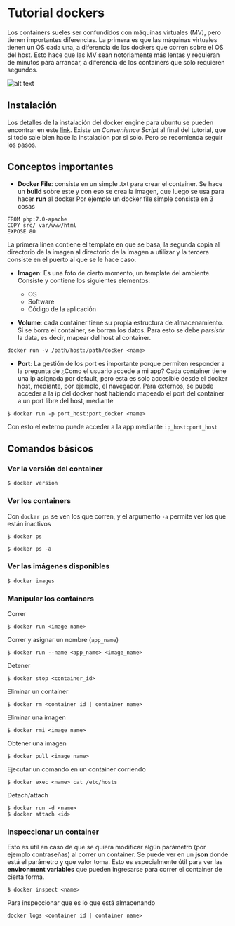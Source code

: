 # Tutorial dockers
Los containers sueles ser confundidos con máquinas virtuales (MV), pero tienen importantes diferencias.
La primera es que las máquinas virtuales tienen un OS cada una, a diferencia de los dockers que corren sobre el OS del host. Esto hace que las MV sean notoriamente más lentas y requieran de minutos para arrancar, a diferencia de los containers que solo requieren segundos.

![alt text](https://www.nakivo.com/blog/wp-content/uploads/2019/05/Docker-containers-are-not-lightweight-virtual-machines.png "Diferencia entre VM y containers")

## Instalación
Los detalles de la instalación del docker engine para ubuntu se pueden encontrar en este [link](https://docs.docker.com/engine/install/ubuntu/). Existe un _Convenience Script_ al final del tutorial, que si todo sale bien hace la instalación por si solo. Pero se recomienda seguir los pasos.

## Conceptos importantes
+ __Docker File__: consiste en un simple .txt para crear el container. Se hace un __build__ sobre este y con eso se crea la imagen, que luego se usa para hacer __run__ al docker
Por ejemplo un docker file simple consiste en 3 cosas 
```
FROM php:7.0-apache
COPY src/ var/www/html
EXPOSE 80
```
La primera línea contiene el template en que se basa, la segunda copia al directorio de la imagen al directorio de la imagen a utilizar y la tercera consiste en el puerto al que se le hace caso.

+ __Imagen__: Es una foto de cierto momento, un template del ambiente. Consiste y contiene los siguientes elementos:
    * OS
    * Software
    * Código de la aplicación

+ __Volume__: cada container tiene su propia estructura de almacenamiento. Si se borra el container, se borran los datos.
Para esto se debe _persistir_ la data, es decir, mapear del host al container.

```
docker run -v /path/host:/path/docker <name>
```

+ __Port__: La gestión de los port es importante porque permiten responder a la pregunta de ¿Como el usuario accede a mi app?
Cada container tiene una ip asignada por default, pero esta es solo accesible desde el docker host, mediante, por ejemplo, el navegador.
Para externos, se puede acceder a la ip del docker host habiendo mapeado el port del container a un port libre del host, mediante

```
$ docker run -p port_host:port_docker <name>
```
Con esto el externo puede acceder a la app mediante `ip_host:port_host`


## Comandos básicos

### Ver la versión del container
```
$ docker version
```

### Ver los containers
Con `docker ps` se ven los que corren, y el argumento `-a` permite ver los que están inactivos
```
$ docker ps
```
```
$ docker ps -a
```

### Ver las imágenes disponibles
```
$ docker images
```

### Manipular los containers
Correr

```
$ docker run <image name>
```

Correr y asignar un nombre (`app_name`)

```
$ docker run --name <app_name> <image_name>
```

Detener

```
$ docker stop <container_id>
```

Eliminar un container

```
$ docker rm <container id | container name>
```

Eliminar una imagen
```
$ docker rmi <image name>
```

Obtener una imagen
```
$ docker pull <image name>
```
Ejecutar un comando en un container corriendo
```
$ docker exec <name> cat /etc/hosts
```
Detach/attach
```
$ docker run -d <name>
$ docker attach <id>
```
### Inspeccionar un container
Esto es útil en caso de que se quiera modificar algún parámetro (por ejemplo contraseñas) al correr un container. Se puede ver en un __json__ donde está el parámetro y que valor toma.
Esto es especialmente útil para ver las __environment variables__ que pueden ingresarse para correr el container de cierta forma.
```
$ docker inspect <name>
```
Para inspeccionar que es lo que está almacenando
```
docker logs <container id | container name>
```
